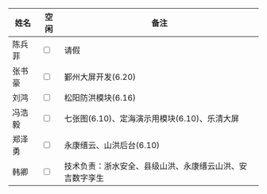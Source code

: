 | 姓名   | 空闲                    | 备注                                         |
| ------ | ----------------------- | -------------------------------------------- |
| 陈兵菲 | <input type="checkbox"> | 请假                                         |
| 张书豪 | <input type="checkbox"> | 鄞州大屏开发(6.20)                           |
| 刘鸿   | <input type="checkbox"> | 松阳防洪模块(6.16)                           |
| 冯浩毅 | <input type="checkbox"> | 七张图(6.10)、定海演示用模块(6.10)、乐清大屏 |
| 郑泽勇 | <input type="checkbox"> | 永康缙云、山洪后台(6.10)                     |
| 韩卿   | <input type="checkbox"> | 技术负责：浙水安全、县级山洪、永康缙云山洪、安吉数字孪生                                          |
